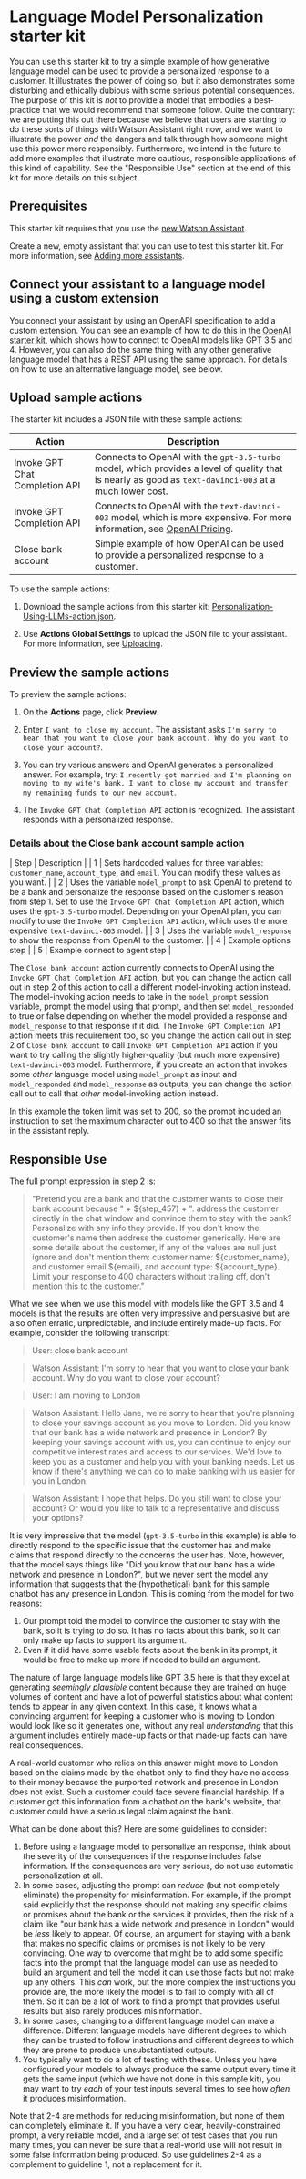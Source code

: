 # Language Model Personalization starter kit

You can use this starter kit to try a simple example of how generative language model can be used to provide a personalized response to a customer.  It illustrates the power of doing so, but it also demonstrates some disturbing and ethically dubious with some serious potential consequences.  The purpose of this kit is _not_ to provide a model that embodies a best-practice that we would recommend that someone follow.  Quite the contrary: we are putting this out there because we believe that users are starting to do these sorts of things with Watson Assistant right now, and we want to illustrate the power _and_ the dangers and talk through how someone might use this power more responsibly.  Furthermore, we intend in the future to add more examples that illustrate more cautious, responsible applications of this kind of capability.  See the "Responsible Use" section at the end of this kit for more details on this subject.

## Prerequisites

This starter kit requires that you use the [new Watson Assistant](https://cloud.ibm.com/docs/watson-assistant?topic=watson-assistant-welcome-new-assistant).

Create a new, empty assistant that you can use to test this starter kit. For more information, see [Adding more assistants](https://cloud.ibm.com/docs/watson-assistant?topic=watson-assistant-assistant-add).

## Connect your assistant to a language model using a custom extension

You connect your assistant by using an OpenAPI specification to add a custom extension.  You can see an example of how to do this in the [OpenAI starter kit](../language-model-openai), which shows how to connect to OpenAI models like GPT 3.5 and 4.  However, you can also do the same thing with any other generative language model that has a REST API using the same approach.  For details on how to use an alternative language model, see below.

## Upload sample actions

The starter kit includes a JSON file with these sample actions:

| Action | Description |
| --- | --- |
| Invoke GPT Chat Completion API | Connects to OpenAI with the `gpt-3.5-turbo` model, which provides a level of quality that is nearly as good as `text-davinci-003` at a much lower cost. |
| Invoke GPT Completion API | Connects to OpenAI with the `text-davinci-003` model, which is more expensive. For more information, see [OpenAI Pricing](https://openai.com/pricing). |
| Close bank account | Simple example of how OpenAI can be used to provide a personalized response to a customer. |

To use the sample actions:

1. Download the sample actions from this starter kit: [Personalization-Using-LLMs-action.json](./Personalization-Using-LLMs-action.json).

1. Use **Actions Global Settings** to upload the JSON file to your assistant. For more information, see [Uploading](https://cloud.ibm.com/docs/watson-assistant?topic=watson-assistant-admin-backup-restore#backup-restore-import).

## Preview the sample actions

To preview the sample actions:

1. On the **Actions** page, click **Preview**.

1. Enter `I want to close my account`. The assistant asks `I'm sorry to hear that you want to close your bank account. Why do you want to close your account?`.

1. You can try various answers and OpenAI generates a personalized answer. For example, try: `I recently got married and I'm planning on moving to my wife's bank. I want to close my account and transfer my remaining funds to our new account`.

1. The `Invoke GPT Chat Completion API` action is recognized. The assistant responds with a personalized response.

### Details about the Close bank account sample action

| Step | Description |
| 1 | Sets hardcoded values for three variables: `customer_name`, `account_type`, and `email`. You can modify these values as you want. |
| 2 | Uses the variable `model_prompt` to ask OpenAI to pretend to be a bank and personalize the response based on the customer's reason from step 1. Set to use the `Invoke GPT Chat Completion API` action, which uses the `gpt-3.5-turbo` model. Depending on your OpenAI plan, you can modify to use the `Invoke GPT Completion API` action, which uses the more expensive `text-davinci-003` model. |
| 3 | Uses the variable `model_response` to show the response from OpenAI to the customer. |
| 4 | Example options step |
| 5 | Example connect to agent step |

The `Close bank account` action currently connects to OpenAI using the `Invoke GPT Chat Completion API` action, but you can change the action call out in step 2 of this action to call a different model-invoking action instead.  The model-invoking action needs to take in the `model_prompt` session variable, prompt the model using that prompt, and then set `model_responded` to true or false depending on whether the model provided a response and `model_response` to that response if it did.  The `Invoke GPT Completion API` action meets this requirement too, so you change the action call out in step 2 of `Close bank account` to call `Invoke GPT Completion API` action if you want to try calling the slightly higher-quality (but much more expensive) `text-davinci-003` model.  Furthermore, if you create an action that invokes some _other_ language model using `model_prompt` as input and `model_responded` and `model_response` as outputs, you can change the action call out to call that _other_ model-invoking action instead.

In this example the token limit was set to 200, so the prompt included an instruction to set the maximum character out to 400 so that the answer fits in the assistant reply.

## Responsible Use

The full prompt expression in step 2 is:

> "Pretend you are a bank and that the customer wants to close their bank account because " + ${step_457} + ". address the customer directly in the chat window and convince them to stay with the bank? Personalize with any info they provide. If you don't know the customer's name then address the customer generically. Here are some details about the customer, if any of the values are null just ignore and don't mention them: customer name: ${customer_name}, and customer email ${email}, and account type: ${account_type}. Limit your response to 400 characters without trailing off, don't mention this to the customer."

What we see when we use this model with models like the GPT 3.5 and 4 models is that the results are often very impressive and persuasive but are also often erratic, unpredictable, and include entirely made-up facts.  For example, consider the following transcript:

> User: close bank account

> Watson Assistant: I'm sorry to hear that you want to close your bank account. Why do you want to close your account?

> User: I am moving to London

> Watson Assistant: Hello Jane, we're sorry to hear that you're planning to close your savings account as you move to London. Did you know that our bank has a wide network and presence in London? By keeping your savings account with us, you can continue to enjoy our competitive interest rates and access to our services. We'd love to keep you as a customer and help you with your banking needs. Let us know if there's anything we can do to make banking with us easier for you in London.

> Watson Assistant: I hope that helps. Do you still want to close your account? Or would you like to talk to a representative and discuss your options?

It is very impressive that the model (`gpt-3.5-turbo` in this example) is able to directly respond to the specific issue that the customer has and make claims that respond directly to the concerns the user has.  Note, however, that the model says things like "Did you know that our bank has a wide network and presence in London?", but we never sent the model any information that suggests that the (hypothetical) bank for this sample chatbot has any presence in London.  This is coming from the model for two reasons:

1. Our prompt told the model to convince the customer to stay with the bank, so it is trying to do so.  It has no facts about this bank, so it can only make up facts to support its argument.
2. Even if it did have some usable facts about the bank in its prompt, it would be free to make up more if needed to build an argument.

The nature of large language models like GPT 3.5 here is that they excel at generating _seemingly plausible_ content because they are trained on huge volumes of content and have a lot of powerful statistics about what content tends to appear in any given context.  In this case, it knows what a convincing argument for keeping a customer who is moving to London would look like so it generates one, without any real _understanding_ that this argument includes entirely made-up facts or that made-up facts can have real consequences.

A real-world customer who relies on this answer might move to London based on the claims made by the chatbot only to find they have no access to their money because the purported network and presence in London does not exist.  Such a customer could face severe financial hardship.  If a customer got this information from a chatbot on the bank's website, that customer could have a serious legal claim against the bank.

What can be done about this?  Here are some guidelines to consider:

1. Before using a language model to personalize an response, think about the severity of the consequences if the response includes false information.  If the consequences are very serious, do not use automatic personalization at all.
2. In some cases, adjusting the prompt can _reduce_ (but not completely eliminate) the propensity for misinformation.  For example, if the prompt said explicitly that the response should not making any specific claims or promises about the bank or the services it provides, then the risk of a claim like "our bank has a wide network and presence in London" would be _less_ likely to appear.  Of course, an argument for staying with a bank that makes no specific claims or promises is not likely to be very convincing.  One way to overcome that might be to add some specific facts into the prompt that the language model can use as needed to build an argument and tell the model it can use those facts but not make up any others.  This _can_ work, but the more complex the instructions you provide are, the more likely the model is to fail to comply with all of them.  So it can be a lot of work to find a prompt that provides useful results but also rarely produces misinformation.
3. In some cases, changing to a different language model can make a difference.  Different language models have different degrees to which they can be trusted to follow instructions and different degrees to which they are prone to produce unsubstantiated outputs.
4. You typically want to do a lot of testing with these.  Unless you have configured your models to always produce the same output every time it gets the same input (which we have not done in this sample kit), you may want to try _each_ of your test inputs several times to see how _often_ it produces misinformation.

Note that 2-4 are methods for reducing misinformation, but none of them can completely eliminate it.  If you have a very clear, heavily-constrained prompt, a very reliable model, and a large set of test cases that you run many times, you can never be sure that a real-world use will not result in some false information being produced.  So use guidelines 2-4 as a complement to guideline 1, not a replacement for it.
